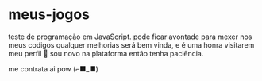 # meus-jogos
teste de programação em JavaScript.
pode ficar avontade para mexer nos meus codigos qualquer melhorias será bem vinda, e é uma honra visitarem meu perfil 🧡
sou novo na plataforma então tenha paciência.

me contrata ai pow  (⌐■_■)
